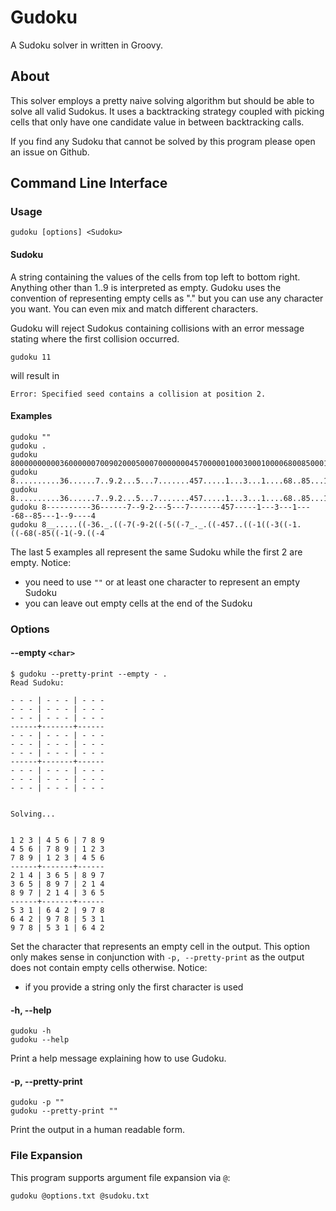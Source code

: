 # Gudoku
A Sudoku solver in written in Groovy.

## About
This solver employs a pretty naive solving algorithm but should be able to solve
all valid Sudokus. It uses a backtracking strategy coupled with picking cells
that only have one candidate value in between backtracking calls.

If you find any Sudoku that cannot be solved by this program please open an
issue on Github.

## Command Line Interface

### Usage
    gudoku [options] <Sudoku>

#### Sudoku
A string containing the values of the cells from top left to bottom right.
Anything other than 1..9 is interpreted as empty. Gudoku uses the convention of
representing empty cells as "." but you can use any character you want. You can
even mix and match different characters.

Gudoku will reject Sudokus containing collisions with an error message stating
where the first collision occurred.

    gudoku 11

will result in

    Error: Specified seed contains a collision at position 2.

#### Examples
    gudoku ""
    gudoku .
    gudoku 800000000003600000070090200050007000000045700000100030001000068008500010090000400
    gudoku 8..........36......7..9.2...5...7.......457.....1...3...1....68..85...1..9....4..
    gudoku 8..........36......7..9.2...5...7.......457.....1...3...1....68..85...1..9....4
    gudoku 8----------36------7--9-2---5---7-------457-----1---3---1----68--85---1--9----4
    gudoku 8__.....((-36._.((-7(-9-2((-5((-7_._.((-457..((-1((-3((-1.((-68(-85((-1(-9.((-4

The last 5 examples all represent the same Sudoku while the first 2 are empty.
Notice:
* you need to use `""` or at least one character to represent an empty Sudoku
* you can leave out empty cells at the end of the Sudoku

### Options

#### --empty `<char>`
    $ gudoku --pretty-print --empty - .
    Read Sudoku:
    
    - - - | - - - | - - -
    - - - | - - - | - - -
    - - - | - - - | - - -
    ------+-------+------
    - - - | - - - | - - -
    - - - | - - - | - - -
    - - - | - - - | - - -
    ------+-------+------
    - - - | - - - | - - -
    - - - | - - - | - - -
    - - - | - - - | - - -
    
    
    Solving...
    
    
    1 2 3 | 4 5 6 | 7 8 9
    4 5 6 | 7 8 9 | 1 2 3
    7 8 9 | 1 2 3 | 4 5 6
    ------+-------+------
    2 1 4 | 3 6 5 | 8 9 7
    3 6 5 | 8 9 7 | 2 1 4
    8 9 7 | 2 1 4 | 3 6 5
    ------+-------+------
    5 3 1 | 6 4 2 | 9 7 8
    6 4 2 | 9 7 8 | 5 3 1
    9 7 8 | 5 3 1 | 6 4 2

Set the character that represents an empty cell in the output. This option only
makes sense in conjunction with `-p, --pretty-print` as the output does not
contain empty cells otherwise.
Notice:
* if you provide a string only the first character is used

#### -h, --help
    gudoku -h
    gudoku --help
Print a help message explaining how to use Gudoku.

#### -p, --pretty-print
    gudoku -p ""
    gudoku --pretty-print ""
Print the output in a human readable form.

### File Expansion
This program supports argument file expansion via `@`:

    gudoku @options.txt @sudoku.txt

